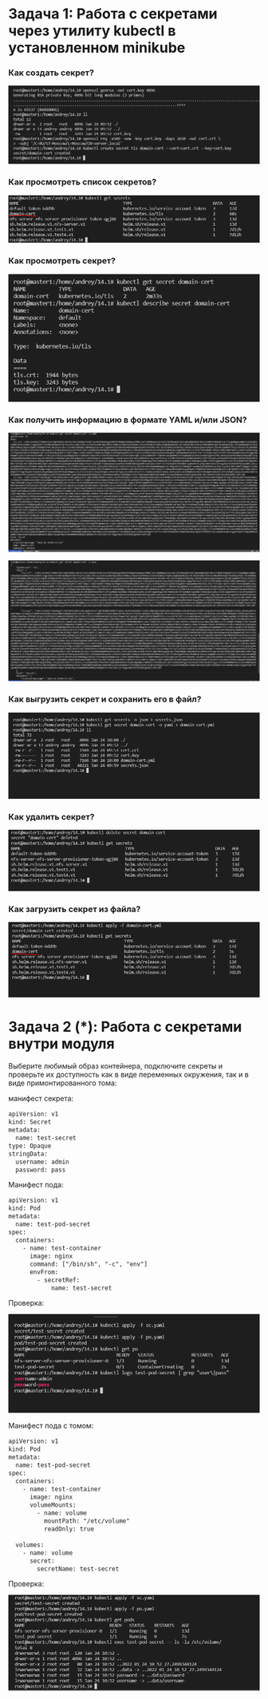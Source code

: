 # Задача 1: Работа с секретами через утилиту kubectl в установленном minikube

### Как создать секрет?

![alt text](https://github.com/kiselev-it/devops/blob/main/task_14.1/png/1.PNG?raw=true)

### Как просмотреть список секретов?

![alt text](https://github.com/kiselev-it/devops/blob/main/task_14.1/png/2.PNG?raw=true)

### Как просмотреть секрет?

![alt text](https://github.com/kiselev-it/devops/blob/main/task_14.1/png/3.PNG?raw=true)

### Как получить информацию в формате YAML и/или JSON?

![alt text](https://github.com/kiselev-it/devops/blob/main/task_14.1/png/4.PNG?raw=true)

![alt text](https://github.com/kiselev-it/devops/blob/main/task_14.1/png/5.PNG?raw=true)

### Как выгрузить секрет и сохранить его в файл?

![alt text](https://github.com/kiselev-it/devops/blob/main/task_14.1/png/6.PNG?raw=true)

### Как удалить секрет?

![alt text](https://github.com/kiselev-it/devops/blob/main/task_14.1/png/7.PNG?raw=true)

### Как загрузить секрет из файла?

![alt text](https://github.com/kiselev-it/devops/blob/main/task_14.1/png/8.PNG?raw=true)

# Задача 2 (*): Работа с секретами внутри модуля

Выберите любимый образ контейнера, подключите секреты и проверьте их доступность как в виде переменных окружения, так и в виде примонтированного тома:  

манифест секрета:

```
apiVersion: v1
kind: Secret
metadata:
  name: test-secret
type: Opaque
stringData:
  username: admin
  password: pass
```

Манифест пода:

```
apiVersion: v1
kind: Pod
metadata: 
  name: test-pod-secret
spec:
  containers:
    - name: test-container
      image: nginx
      command: ["/bin/sh", "-c", "env"]
      envFrom:
        - secretRef: 
            name: test-secret
```

Проверка:

![alt text](https://github.com/kiselev-it/devops/blob/main/task_14.1/png/9.PNG?raw=true)


Манифест пода с томом:

```
apiVersion: v1
kind: Pod
metadata: 
  name: test-pod-secret
spec:
  containers:
    - name: test-container
      image: nginx
      volumeMounts:
        - name: volume
          mountPath: "/etc/volume"
          readOnly: true
          
  volumes:
    - name: volume
      secret:
        secretName: test-secret
```
Проверка:

![alt text](https://github.com/kiselev-it/devops/blob/main/task_14.1/png/10.PNG?raw=true)

